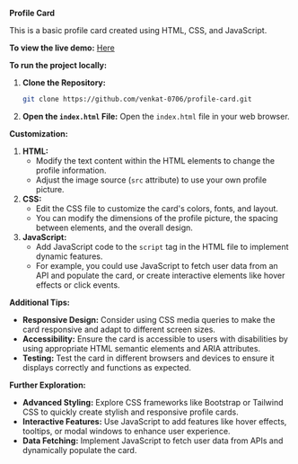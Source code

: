 

**Profile Card**

This is a basic profile card created using HTML, CSS, and JavaScript. 

**To view the live demo:** [Here](https://venkat-0706.github.io/Profile-Card/)

**To run the project locally:**

1. **Clone the Repository:**
   ```bash
   git clone https://github.com/venkat-0706/profile-card.git
   ```
2. **Open the `index.html` File:**
   Open the `index.html` file in your web browser.

**Customization:**

1. **HTML:**
   - Modify the text content within the HTML elements to change the profile information.
   - Adjust the image source (`src` attribute) to use your own profile picture.
2. **CSS:**
   - Edit the CSS file to customize the card's colors, fonts, and layout.
   - You can modify the dimensions of the profile picture, the spacing between elements, and the overall design.
3. **JavaScript:**
   - Add JavaScript code to the `script` tag in the HTML file to implement dynamic features.
   - For example, you could use JavaScript to fetch user data from an API and populate the card, or create interactive elements like hover effects or click events.

**Additional Tips:**

- **Responsive Design:** Consider using CSS media queries to make the card responsive and adapt to different screen sizes.
- **Accessibility:** Ensure the card is accessible to users with disabilities by using appropriate HTML semantic elements and ARIA attributes.
- **Testing:** Test the card in different browsers and devices to ensure it displays correctly and functions as expected.

**Further Exploration:**

- **Advanced Styling:** Explore CSS frameworks like Bootstrap or Tailwind CSS to quickly create stylish and responsive profile cards.
- **Interactive Features:** Use JavaScript to add features like hover effects, tooltips, or modal windows to enhance user experience.
- **Data Fetching:** Implement JavaScript to fetch user data from APIs and dynamically populate the card.

